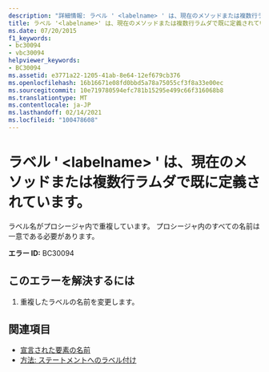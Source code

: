```yaml
---
description: "詳細情報: ラベル ' <labelname> ' は、現在のメソッドまたは複数行ラムダで既に定義されています"
title: ラベル '<labelname>' は、現在のメソッドまたは複数行ラムダで既に定義されています。
ms.date: 07/20/2015
f1_keywords:
- bc30094
- vbc30094
helpviewer_keywords:
- BC30094
ms.assetid: e3771a22-1205-41ab-8e64-12ef679cb376
ms.openlocfilehash: 16b16671e08fd0bbd5a78a75055cf3f8a33e00ec
ms.sourcegitcommit: 10e719780594efc781b15295e499c66f316068b8
ms.translationtype: MT
ms.contentlocale: ja-JP
ms.lasthandoff: 02/14/2021
ms.locfileid: "100478608"
---
```

# <a name="label-labelname-is-already-defined-in-the-current-methodmultiline-lambda"></a>ラベル ' \<labelname> ' は、現在のメソッドまたは複数行ラムダで既に定義されています。

ラベル名がプロシージャ内で重複しています。 プロシージャ内のすべての名前は一意である必要があります。  
  
 **エラー ID:** BC30094  
  
## <a name="to-correct-this-error"></a>このエラーを解決するには  
  
1. 重複したラベルの名前を変更します。  
  
## <a name="see-also"></a>関連項目

- [宣言された要素の名前](../programming-guide/language-features/declared-elements/declared-element-names.md)
- [方法: ステートメントへのラベル付け](../programming-guide/program-structure/how-to-label-statements.md)
